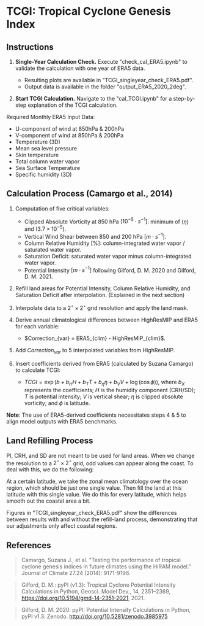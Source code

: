 # TCGI: Tropical Cyclone Genesis Index

## Instructions

1. **Single-Year Calculation Check.** Execute "check_cal_ERA5.ipynb" to validate the calculation with one year of ERA5 data.
   - Resulting plots are available in "TCGI_singleyear_check_ERA5.pdf".
   - Output data is available in the folder "output_ERA5_2020_2deg".

2. **Start TCGI Calculation.** Navigate to the "cal_TCGI.ipynb" for a step-by-step explanation of the TCGI calculation.

Required Monthly ERA5 Input Data:
- U-component of wind at 850hPa & 200hPa
- V-component of wind at 850hPa & 200hPa
- Temperature (3D)
- Mean sea level pressure
- Skin temperature
- Total column water vapor
- Sea Surface Temperature
- Specific humidity (3D)

## Calculation Process (Camargo et al., 2014)
1. Computation of five critical variables:
    - Clipped Absolute Vorticity at 850 hPa $[10^{-5} \cdot s^{-1}]$: minimum of $(\eta)$ and $(3.7 \times 10^{-5})$.
    - Vertical Wind Shear between 850 and 200 hPa $[m \cdot s^{-1}]$.
    - Column Relative Humidity [\%]: column-integrated water vapor / saturated water vapor.
    - Saturation Deficit: saturated water vapor minus column-integrated water vapor.
    - Potential Intensity $[m \cdot s^{-1}]$ following Gilford, D. M. 2020 and Gilford, D. M. 2021.

2. Refill land areas for Potential Intensity, Column Relative Humidity, and Saturation Deficit after interpolation. (Explained in the next section)
3. Interpolate data to a $2^\circ \times 2^\circ$ grid resolution and apply the land mask.
4. Derive annual climatological differences between HighResMIP and ERA5 for each variable:
   - $Correction_{var} = ERA5_{clim} - HighResMIP_{clim}\$.
5. Add $Correction_{var}$ to 5 interpolated variables from HighResMIP.
6. Insert coefficients derived from ERA5 (calculated by Suzana Camargo) to calculate TCGI:
   - $TCGI = \exp(b+b_H H+b_T T+b_{\eta} \eta+b_V V+\log(\cos\phi))$, where $b_X$ represents the coefficients; $H$ is the humidity component (CRH/SD); $T$ is potential intensity; $V$ is vertical shear; $\eta$ is clipped absolute vorticity; and $\phi$ is latitude.

**Note**: The use of ERA5-derived coefficients necessitates steps 4 & 5 to align model outputs with ERA5 benchmarks.

## Land Refilling Process
PI, CRH, and SD are not meant to be used for land areas. When we change the resolution to a $2^\circ \times 2^\circ$ grid, odd values can appear along the coast. To deal with this, we do the following:

At a certain latitude, we take the zonal mean climatology over the ocean region, which should be just one single value. Then fill the land at this latitude with this single value. We do this for every latitude, which helps smooth out the coastal area a bit.

Figures in "TCGI_singleyear_check_ERA5.pdf" show the differences between results with and without the refill-land process, demonstrating that our adjustments only affect coastal regions.

## References

> Camargo, Suzana J., et al. "Testing the performance of tropical cyclone genesis indices in future climates using the HiRAM model." Journal of Climate 27.24 (2014): 9171-9196.

> Gilford, D. M.: pyPI (v1.3): Tropical Cyclone Potential Intensity Calculations in Python, Geosci. Model Dev., 14, 2351–2369, https://doi.org/10.5194/gmd-14-2351-2021, 2021.

> Gilford, D. M. 2020: pyPI: Potential Intensity Calculations in Python, pyPI v1.3. Zenodo. http://doi.org/10.5281/zenodo.3985975

